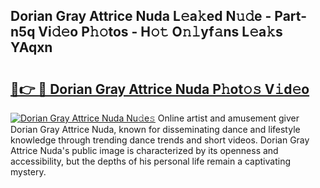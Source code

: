 ## Dorian Gray Attrice Nuda L𝚎a𝚔ed N𝚞𝚍e - Part-n5q Vi𝚍𝚎o P𝚑𝚘tos - H𝚘𝚝 O𝚗𝚕yf𝚊ns L𝚎a𝚔s YAqxn

# <h2><a href="http://kf48p03.oniu.top/?m=Dorian+Gray+Attrice+Nuda">🔗👉 🔴 Dorian Gray Attrice Nuda P𝚑ot𝚘𝚜 V𝚒d𝚎o</a></h2>

[![Dorian Gray Attrice Nuda Nu𝚍e𝚜](https://i.imgur.com/0qMVB7G.gif)](http://kf48p03.oniu.top/?m=Dorian+Gray+Attrice+Nuda)
Online artist and amusement giver Dorian Gray Attrice Nuda, known for disseminating dance and lifestyle knowledge through trending dance trends and short videos. Dorian Gray Attrice Nuda's public image is characterized by its openness and accessibility, but the depths of his personal life remain a captivating mystery.  
